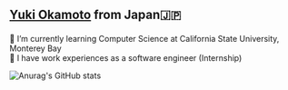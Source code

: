 ## <p><a href="https://yukiok.com" target="_blank" rel="noopener noreferrer">Yuki Okamoto</a> from Japan🇯🇵</p>

🏫 I’m currently learning Computer Science at California State University, Monterey Bay  
🏢 I have work experiences as a software engineer (Internship)

![Anurag's GitHub stats](https://github-readme-stats.vercel.app/api?username=YukiOkamoto0206&count_private=true&show_icons=true&theme=radical)
